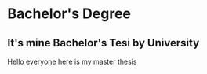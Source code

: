 # Bachelor's Degree
## It's mine Bachelor's Tesi by University
Hello everyone here is my master thesis
